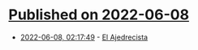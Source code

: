 # [Published on 2022-06-08](index.md)

* [2022-06-08, 02:17:49](https://news.ycombinator.com/item?id=31662445) - [El Ajedrecista](https://en.wikipedia.org/wiki/El_Ajedrecista)
